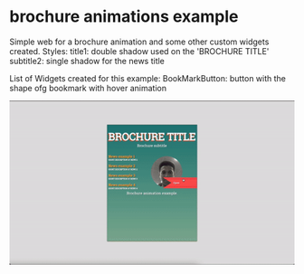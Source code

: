 # brochure animations example

Simple web for a brochure animation and some other custom widgets created.
Styles:
title1: double shadow used on the 'BROCHURE TITLE'
subtitle2: single shadow for the news title

List of Widgets created for this example:
BookMarkButton: button with the shape ofg bookmark with hover animation

![WebBriochouse](src/brochure.gif)